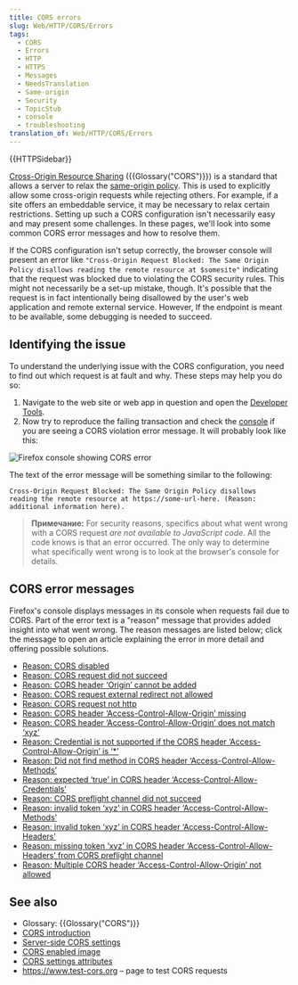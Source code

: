 ```yaml
---
title: CORS errors
slug: Web/HTTP/CORS/Errors
tags:
  - CORS
  - Errors
  - HTTP
  - HTTPS
  - Messages
  - NeedsTranslation
  - Same-origin
  - Security
  - TopicStub
  - console
  - troubleshooting
translation_of: Web/HTTP/CORS/Errors
---
```

{{HTTPSidebar}}

[Cross-Origin Resource Sharing](/ru/docs/Web/HTTP/CORS) ({{Glossary("CORS")}}) is a standard that allows a server to relax the [same-origin policy](/ru/docs/Web/Security/Same-origin_policy). This is used to explicitly allow some cross-origin requests while rejecting others. For example, if a site offers an embeddable service, it may be necessary to relax certain restrictions. Setting up such a CORS configuration isn't necessarily easy and may present some challenges. In these pages, we'll look into some common CORS error messages and how to resolve them.

If the CORS configuration isn't setup correctly, the browser console will present an error like `"Cross-Origin Request Blocked: The Same Origin Policy disallows reading the remote resource at $somesite"` indicating that the request was blocked due to violating the CORS security rules. This might not necessarily be a set-up mistake, though. It's possible that the request is in fact intentionally being disallowed by the user's web application and remote external service. However, If the endpoint is meant to be available, some debugging is needed to succeed.

## Identifying the issue

To understand the underlying issue with the CORS configuration, you need to find out which request is at fault and why. These steps may help you do so:

1. Navigate to the web site or web app in question and open the [Developer Tools](/ru/docs/Tools).
2. Now try to reproduce the failing transaction and check the [console](/ru/docs/Tools/Web_Console) if you are seeing a CORS violation error message. It will probably look like this:

![Firefox console showing CORS error](https://mdn.mozillademos.org/files/16050/cors-error2.png)

The text of the error message will be something similar to the following:

```
Cross-Origin Request Blocked: The Same Origin Policy disallows
reading the remote resource at https://some-url-here. (Reason:
additional information here).
```

> **Примечание:** For security reasons, specifics about what went wrong with a CORS request _are not available to JavaScript code_. All the code knows is that an error occurred. The only way to determine what specifically went wrong is to look at the browser's console for details.

## CORS error messages

Firefox's console displays messages in its console when requests fail due to CORS. Part of the error text is a "reason" message that provides added insight into what went wrong. The reason messages are listed below; click the message to open an article explaining the error in more detail and offering possible solutions.

- [Reason: CORS disabled](/ru/docs/Web/HTTP/CORS/Errors/CORSDisabled)
- [Reason: CORS request did not succeed](/ru/docs/Web/HTTP/CORS/Errors/CORSDidNotSucceed)
- [Reason: CORS header ‘Origin’ cannot be added](/ru/docs/Web/HTTP/CORS/Errors/CORSOriginHeaderNotAdded)
- [Reason: CORS request external redirect not allowed](/ru/docs/Web/HTTP/CORS/Errors/CORSExternalRedirectNotAllowed)
- [Reason: CORS request not http](/ru/docs/Web/HTTP/CORS/Errors/CORSRequestNotHttp)
- [Reason: CORS header ‘Access-Control-Allow-Origin’ missing](/ru/docs/Web/HTTP/CORS/Errors/CORSMissingAllowOrigin)
- [Reason: CORS header ‘Access-Control-Allow-Origin’ does not match ‘xyz’](/ru/docs/Web/HTTP/CORS/Errors/CORSAllowOriginNotMatchingOrigin)
- [Reason: Credential is not supported if the CORS header ‘Access-Control-Allow-Origin’ is ‘\*’](/ru/docs/Web/HTTP/CORS/Errors/CORSNotSupportingCredentials)
- [Reason: Did not find method in CORS header ‘Access-Control-Allow-Methods’](/ru/docs/Web/HTTP/CORS/Errors/CORSMethodNotFound)
- [Reason: expected ‘true’ in CORS header ‘Access-Control-Allow-Credentials’](/ru/docs/Web/HTTP/CORS/Errors/CORSMissingAllowCredentials)
- [Reason: CORS preflight channel did not succeed](/ru/docs/Web/HTTP/CORS/Errors/CORSPreflightDidNotSucceed)
- [Reason: invalid token ‘xyz’ in CORS header ‘Access-Control-Allow-Methods’](/ru/docs/Web/HTTP/CORS/Errors/CORSInvalidAllowMethod)
- [Reason: invalid token ‘xyz’ in CORS header ‘Access-Control-Allow-Headers’](/ru/docs/Web/HTTP/CORS/Errors/CORSInvalidAllowHeader)
- [Reason: missing token ‘xyz’ in CORS header ‘Access-Control-Allow-Headers’ from CORS preflight channel](/ru/docs/Web/HTTP/CORS/Errors/CORSMissingAllowHeaderFromPreflight)
- [Reason: Multiple CORS header ‘Access-Control-Allow-Origin’ not allowed](/ru/docs/Web/HTTP/CORS/Errors/CORSMultipleAllowOriginNotAllowed)

## See also

- Glossary: {{Glossary("CORS")}}
- [CORS introduction](/ru/docs/Web/HTTP/CORS)
- [Server-side CORS settings](/ru/docs/Web/HTTP/Server-Side_Access_Control)
- [CORS enabled image](/ru/docs/Web/HTML/CORS_enabled_image)
- [CORS settings attributes](/ru/docs/Web/HTML/CORS_settings_attributes)
- <https://www.test-cors.org> – page to test CORS requests
